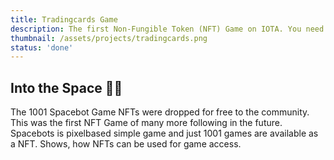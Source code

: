 ```yaml
---
title: Tradingcards Game
description: The first Non-Fungible Token (NFT) Game on IOTA. You need the NFT to access the game.
thumbnail: /assets/projects/tradingcards.png
status: 'done'
---
```


## Into the Space 🚀🤖

The 1001 Spacebot Game NFTs were dropped for free to the community.
This was the first NFT Game of many more following in the future. Spacebots is pixelbased simple game and just 1001 games are available as a NFT. Shows, how NFTs can be used for game access.
